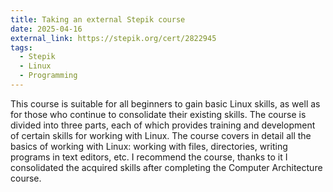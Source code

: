 ```yaml
---
title: Taking an external Stepik course
date: 2025-04-16
external_link: https://stepik.org/cert/2822945
tags:
  - Stepik
  - Linux
  - Programming
---
```


This course is suitable for all beginners to gain basic Linux skills, as well as for those who continue to consolidate their existing skills. The course is divided into three parts, each of which provides training and development of certain skills for working with Linux. The course covers in detail all the basics of working with Linux: working with files, directories, writing programs in text editors, etc. I recommend the course, thanks to it I consolidated the acquired skills after completing the Computer Architecture course.

<!--more-->
